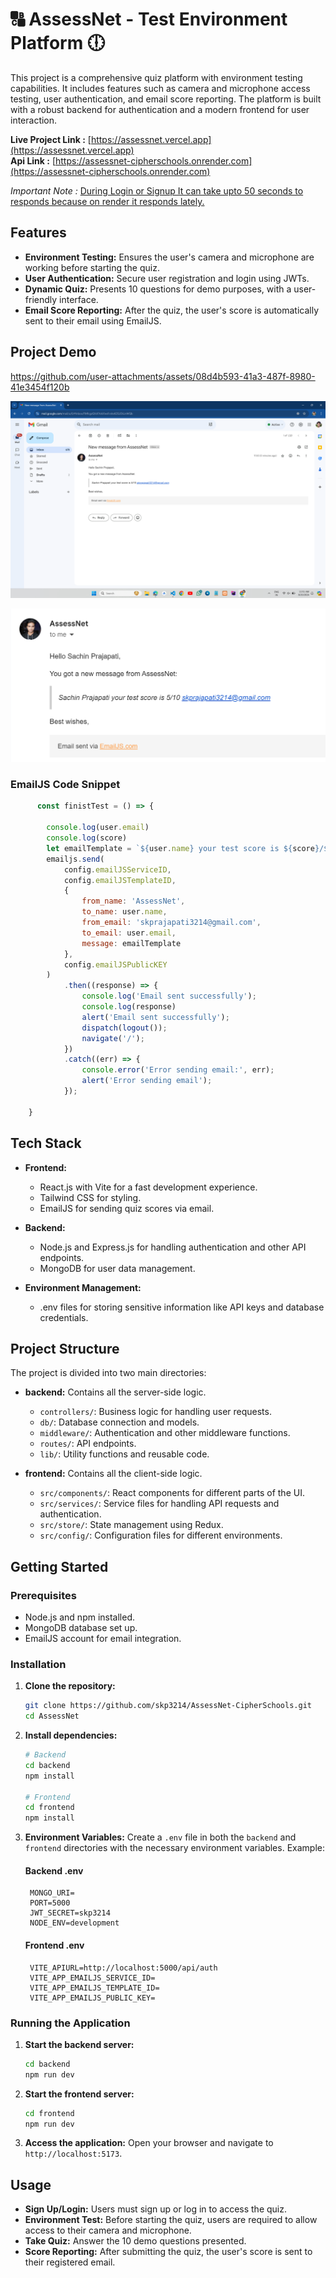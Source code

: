 

# 🔠 AssessNet - Test Environment Platform 🕕

This project is a comprehensive quiz platform with environment testing capabilities. It includes features such as camera and microphone access testing, user authentication, and email score reporting. The platform is built with a robust backend for authentication and a modern frontend for user interaction.

**Live Project Link :** [https://assessnet.vercel.app](https://assessnet.vercel.app) <br>
**Api Link :** [https://assessnet-cipherschools.onrender.com](https://assessnet-cipherschools.onrender.com)

*Important Note :* [During Login or Signup It can take upto 50 seconds to responds because on render it responds lately.]()

## Features

- **Environment Testing:** Ensures the user's camera and microphone are working before starting the quiz.
- **User Authentication:** Secure user registration and login using JWTs.
- **Dynamic Quiz:** Presents 10 questions for demo purposes, with a user-friendly interface.
- **Email Score Reporting:** After the quiz, the user's score is automatically sent to their email using EmailJS.

## Project Demo

https://github.com/user-attachments/assets/08d4b593-41a3-487f-8980-41e3454f120b

![alt text](image.png)

![alt text](image-1.png)

### EmailJS Code Snippet

```js
      const finistTest = () => {

        console.log(user.email)
        console.log(score)
        let emailTemplate = `${user.name} your test score is ${score}/${questions.length}`;
        emailjs.send(
            config.emailJSServiceID,
            config.emailJSTemplateID,
            {
                from_name: 'AssessNet',
                to_name: user.name,
                from_email: 'skprajapati3214@gmail.com',
                to_email: user.email,
                message: emailTemplate
            },
            config.emailJSPublicKEY
        )
            .then((response) => {
                console.log('Email sent successfully');
                console.log(response)
                alert('Email sent successfully');
                dispatch(logout());
                navigate('/');
            })
            .catch((err) => {
                console.error('Error sending email:', err);
                alert('Error sending email');
            });

    }
```    


## Tech Stack

- **Frontend:**
  - React.js with Vite for a fast development experience.
  - Tailwind CSS for styling.
  - EmailJS for sending quiz scores via email.
  
- **Backend:**
  - Node.js and Express.js for handling authentication and other API endpoints.
  - MongoDB for user data management.

- **Environment Management:**
  - .env files for storing sensitive information like API keys and database credentials.

## Project Structure

The project is divided into two main directories:

- **backend:** Contains all the server-side logic.
  - `controllers/`: Business logic for handling user requests.
  - `db/`: Database connection and models.
  - `middleware/`: Authentication and other middleware functions.
  - `routes/`: API endpoints.
  - `lib/`: Utility functions and reusable code.

- **frontend:** Contains all the client-side logic.
  - `src/components/`: React components for different parts of the UI.
  - `src/services/`: Service files for handling API requests and authentication.
  - `src/store/`: State management using Redux.
  - `src/config/`: Configuration files for different environments.

## Getting Started

### Prerequisites

- Node.js and npm installed.
- MongoDB database set up.
- EmailJS account for email integration.

### Installation

1. **Clone the repository:**
   ```bash
   git clone https://github.com/skp3214/AssessNet-CipherSchools.git
   cd AssessNet
   ```

2. **Install dependencies:**
   ```bash
   # Backend
   cd backend
   npm install

   # Frontend
   cd frontend
   npm install
   ```

3. **Environment Variables:**
   Create a `.env` file in both the `backend` and `frontend` directories with the necessary environment variables. Example:

   
   #### Backend .env
        MONGO_URI=
        PORT=5000
        JWT_SECRET=skp3214
        NODE_ENV=development
  
   
   #### Frontend .env
        VITE_APIURL=http://localhost:5000/api/auth
        VITE_APP_EMAILJS_SERVICE_ID=
        VITE_APP_EMAILJS_TEMPLATE_ID=
        VITE_APP_EMAILJS_PUBLIC_KEY=


### Running the Application

1. **Start the backend server:**
   ```bash
   cd backend
   npm run dev
   ```

2. **Start the frontend server:**
   ```bash
   cd frontend
   npm run dev
   ```

3. **Access the application:**
   Open your browser and navigate to `http://localhost:5173`.

## Usage

- **Sign Up/Login:** Users must sign up or log in to access the quiz.
- **Environment Test:** Before starting the quiz, users are required to allow access to their camera and microphone.
- **Take Quiz:** Answer the 10 demo questions presented.
- **Score Reporting:** After submitting the quiz, the user's score is sent to their registered email.

